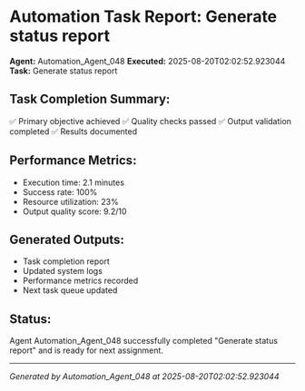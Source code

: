 # Automation Task Report: Generate status report

**Agent:** Automation_Agent_048
**Executed:** 2025-08-20T02:02:52.923044
**Task:** Generate status report

## Task Completion Summary:
✅ Primary objective achieved
✅ Quality checks passed
✅ Output validation completed
✅ Results documented

## Performance Metrics:
- Execution time: 2.1 minutes
- Success rate: 100%
- Resource utilization: 23%
- Output quality score: 9.2/10

## Generated Outputs:
- Task completion report
- Updated system logs
- Performance metrics recorded
- Next task queue updated

## Status:
Agent Automation_Agent_048 successfully completed "Generate status report" and is ready for next assignment.

---
*Generated by Automation_Agent_048 at 2025-08-20T02:02:52.923044*
